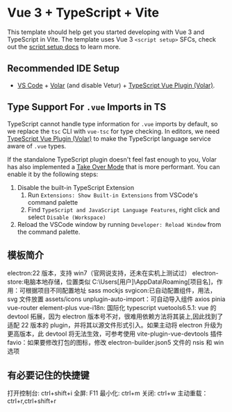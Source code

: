 # Vue 3 + TypeScript + Vite

This template should help get you started developing with Vue 3 and TypeScript in Vite. The template uses Vue 3 `<script setup>` SFCs, check out the [script setup docs](https://v3.vuejs.org/api/sfc-script-setup.html#sfc-script-setup) to learn more.

## Recommended IDE Setup

- [VS Code](https://code.visualstudio.com/) + [Volar](https://marketplace.visualstudio.com/items?itemName=Vue.volar) (and disable Vetur) + [TypeScript Vue Plugin (Volar)](https://marketplace.visualstudio.com/items?itemName=Vue.vscode-typescript-vue-plugin).

## Type Support For `.vue` Imports in TS

TypeScript cannot handle type information for `.vue` imports by default, so we replace the `tsc` CLI with `vue-tsc` for type checking. In editors, we need [TypeScript Vue Plugin (Volar)](https://marketplace.visualstudio.com/items?itemName=Vue.vscode-typescript-vue-plugin) to make the TypeScript language service aware of `.vue` types.

If the standalone TypeScript plugin doesn't feel fast enough to you, Volar has also implemented a [Take Over Mode](https://github.com/johnsoncodehk/volar/discussions/471#discussioncomment-1361669) that is more performant. You can enable it by the following steps:

1. Disable the built-in TypeScript Extension
   1. Run `Extensions: Show Built-in Extensions` from VSCode's command palette
   2. Find `TypeScript and JavaScript Language Features`, right click and select `Disable (Workspace)`
2. Reload the VSCode window by running `Developer: Reload Window` from the command palette.

## 模板简介

electron:22 版本，支持 win7（官网说支持，还未在实机上测试过）
electron-store:电脑本地存储，位置类似 C:\Users\[用户]\AppData\Roaming\[项目名]，作用：可根据项目不同配置地址
sass
mockjs
svgicon:已自动配置组件，用法<SvgIcon name="renwen" :size="15" style="color: pink"></SvgIcon>，svg 文件放置 assets/icons
unplugin-auto-import：可自动导入组件
axios
pinia
vue-router
element-plus
vue-i18n: 国际化
typescript
vuetools6.5.1: vue 的 devtool 拓展，因为 electron 版本号不对，很难用依赖方法将其装上,因此找到了适配 22 版本的 plugin，并将其以源文件形式引入。如果主动将 electron 升级为更高版本，此 devtool 将无法生效，可参考使用 vite-plugin-vue-devtools 插件
favio：如果要修改打包的图标，修改 electron-builder.json5 文件的 nsis 和 win 选项

## 有必要记住的快捷键

打开控制台: ctrl+shift+i
全屏: F11
最小化: ctrl+m
关闭: ctrl+w
主动重载： ctrl+r,ctrl+shift+r
